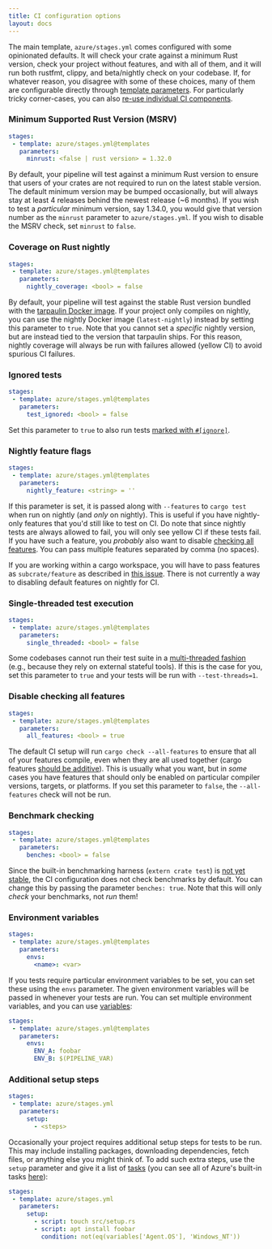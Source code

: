 ```yaml
---
title: CI configuration options
layout: docs
---
```


The main template, `azure/stages.yml` comes configured with some
opinionated defaults. It will check your crate against a minimum Rust
version, check your project without features, and with all of them, and
it will run both rustfmt, clippy, and beta/nightly check on your
codebase. If, for whatever reason, you disagree with some of these
choices, many of them are configurable directly through [template
parameters](https://docs.microsoft.com/en-us/azure/devops/pipelines/process/templates#passing-parameters).
For particularly tricky corner-cases, you can also [re-use individual CI
components](custom.md).

### Minimum Supported Rust Version (MSRV)

```yaml
stages:
 - template: azure/stages.yml@templates
   parameters:
     minrust: <false | rust version> = 1.32.0
```

By default, your pipeline will test against a minimum Rust version to
ensure that users of your crates are not required to run on the latest
stable version. The default minimum version may be bumped occasionally,
but will always stay at least 4 releases behind the newest release (~6
months). If you wish to test a _particular_ minimum version, say 1.34.0,
you would give that version number as the `minrust` parameter to
`azure/stages.yml`. If you wish to disable the MSRV check, set `minrust`
to `false`.

### Coverage on Rust nightly

```yaml
stages:
 - template: azure/stages.yml@templates
   parameters:
     nightly_coverage: <bool> = false
```

By default, your pipeline will test against the stable Rust version
bundled with the [tarpaulin Docker
image](https://github.com/xd009642/tarpaulin#docker). If your project
only compiles on nightly, you can use the nightly Docker image
(`latest-nightly`) instead by setting this parameter to `true`. Note
that you cannot set a _specific_ nightly version, but are instead tied
to the version that tarpaulin ships. For this reason, nightly coverage
will always be run with failures allowed (yellow CI) to avoid spurious
CI failures.

### Ignored tests

```yaml
stages:
 - template: azure/stages.yml@templates
   parameters:
     test_ignored: <bool> = false
```

Set this parameter to `true` to also run tests [marked with
`#[ignore]`](https://doc.rust-lang.org/book/ch11-02-running-tests.html#ignoring-some-tests-unless-specifically-requested).

### Nightly feature flags

```yaml
stages:
 - template: azure/stages.yml@templates
   parameters:
     nightly_feature: <string> = ''
```

If this parameter is set, it is passed along with `--features` to `cargo
test` when run on nightly (and _only_ on nightly). This is useful if you
have nightly-only features that you'd still like to test on CI. Do note
that since nightly tests are always allowed to fail, you will only see
yellow CI if these tests fail. If you have such a feature, you
_probably_ also want to disable [checking all
features](#disable-checking-all-features). You can pass multiple
features separated by comma (no spaces).

If you are working within a cargo workspace, you will have to pass
features as `subcrate/feature` as described in [this
issue](https://github.com/rust-lang/cargo/issues/5015). There is not
currently a way to disabling default features on nightly for CI.

### Single-threaded test execution

```yaml
stages:
 - template: azure/stages.yml@templates
   parameters:
     single_threaded: <bool> = false
```

Some codebases cannot run their test suite in a [multi-threaded
fashion](https://doc.rust-lang.org/book/ch11-02-running-tests.html#running-tests-in-parallel-or-consecutively)
(e.g., because they rely on external stateful tools). If this is the
case for you, set this parameter to `true` and your tests will be run
with `--test-threads=1`.

### Disable checking all features

```yaml
stages:
 - template: azure/stages.yml@templates
   parameters:
     all_features: <bool> = true
```

The default CI setup will run `cargo check --all-features` to ensure
that all of your features compile, even when they are all used together
(cargo features [should be
additive](https://github.com/rust-lang/cargo/issues/4328)). This is
usually what you want, but in _some_ cases you have features that should
only be enabled on particular compiler versions, targets, or platforms.
If you set this parameter to `false`, the `--all-features` check will
not be run.

### Benchmark checking

```yaml
stages:
 - template: azure/stages.yml@templates
   parameters:
     benches: <bool> = false
```

Since the built-in benchmarking harness (`extern crate test`) is [not
yet stable](https://github.com/rust-lang/rust/issues/29553), the CI
configuration does not check benchmarks by default. You can change this
by passing the parameter `benches: true`. Note that this will only
_check_ your benchmarks, not _run_ them!

### Environment variables

```yaml
stages:
 - template: azure/stages.yml@templates
   parameters:
     envs:
       <name>: <var>
```

If you tests require particular environment variables to be set, you can
set these using the `envs` parameter. The given environment variables
will be passed in whenever your tests are run. You can set multiple
environment variables, and you can use
[variables](https://docs.microsoft.com/en-us/azure/devops/pipelines/process/variables):

```yaml
stages:
 - template: azure/stages.yml@templates
   parameters:
     envs:
       ENV_A: foobar
       ENV_B: $(PIPELINE_VAR)
```

### Additional setup steps

```yaml
stages:
 - template: azure/stages.yml
   parameters:
     setup:
       - <steps>
```

Occasionally your project requires additional setup steps for tests to
be run. This may include installing packages, downloading dependencies,
fetch files, or anything else you might think of. To add such extra
steps, use the `setup` parameter and give it a list of
[tasks](https://docs.microsoft.com/en-us/azure/devops/pipelines/process/tasks)
(you can see all of Azure's built-in tasks
[here](https://docs.microsoft.com/en-us/azure/devops/pipelines/tasks/)):

```yaml
stages:
 - template: azure/stages.yml
   parameters:
     setup:
       - script: touch src/setup.rs
       - script: apt install foobar
         condition: not(eq(variables['Agent.OS'], 'Windows_NT'))
```

